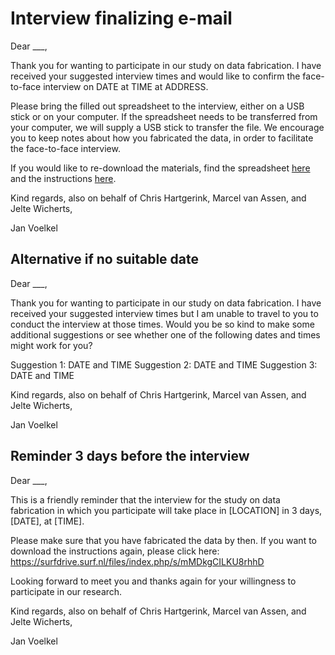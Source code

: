 # Interview finalizing e-mail

Dear ___,

Thank you for wanting to participate in our study on data fabrication. I have received your suggested interview times and would like to confirm the face-to-face interview on DATE at TIME at ADDRESS.
<!-- If unclear address, make sure to ask for specification -->

Please bring the filled out spreadsheet to the interview, either on a USB stick or on your computer. If the spreadsheet needs to be transferred from your computer, we will supply a USB stick to transfer the file. We encourage you to keep notes about how you fabricated the data, in order to facilitate the face-to-face interview. 

If you would like to re-download the materials, find the spreadsheet [here](https://surfdrive.surf.nl/files/index.php/s/ELp70g71Y7bosCW) and the instructions [here](https://surfdrive.surf.nl/files/index.php/s/mMDkgCILKU8rhhD).
<!-- Need to add these with Surfdrive links (to prevent them from getting onto the Github page immediately) -->

Kind regards, also on behalf of Chris Hartgerink, Marcel van Assen, and Jelte Wicherts,

Jan Voelkel 

## Alternative if no suitable date

<!-- Make sure to check where the respondent is from in order to take into account travel time -->

Dear ___,

Thank you for wanting to participate in our study on data fabrication. I have received your suggested interview times but I am unable to travel to you to conduct the interview at those times. Would you be so kind to make some additional suggestions or see whether one of the following dates and times might work for you?

Suggestion 1: DATE and TIME
Suggestion 2: DATE and TIME
Suggestion 3: DATE and TIME

Kind regards, also on behalf of Chris Hartgerink, Marcel van Assen, and Jelte Wicherts,

Jan Voelkel 

## Reminder 3 days before the interview

Dear ___,

This is a friendly reminder that the interview for the study on data fabrication in which you participate will take place in [LOCATION] in 3 days, [DATE], at [TIME].

Please make sure that you have fabricated the data by then. If you want to download the instructions again, please click here: https://surfdrive.surf.nl/files/index.php/s/mMDkgCILKU8rhhD

Looking forward to meet you and thanks again for your willingness to participate in our research.

Kind regards, also on behalf of Chris Hartgerink, Marcel van Assen, and Jelte Wicherts,

Jan Voelkel
